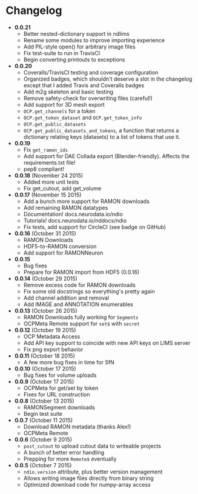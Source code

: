 # Changelog

- **0.0.21**
    - Better nested-dictionary support in ndlims
    - Rename some modules to improve importing experience
    - Add PIL-style open() for arbitrary image files
    - Fix test-suite to run in TravisCI
    - Begin converting printouts to exceptions
- **0.0.20**
    - Coveralls/TravisCI testing and coverage configuration
    - Organized badges, which shouldn't deserve a slot in the changelog except that I added Travis and Coveralls badges
    - Add m2g skeleton and basic testing
    - Remove safety-check for overwriting files (careful!)
    - Add support for 3D mesh export
    - `OCP.get_channels` for a token
    - `OCP.get_token_dataset` and `OCP.get_token_info`
    - `OCP.get_public_datasets`
    - `OCP.get_public_datasets_and_tokens`, a function that returns a dictionary relating keys (datasets) to a list of tokens that use it.
- **0.0.19**
    - Fix `get_ramon_ids`
    - Add support for DAE Collada export (Blender-friendly). Affects the
    requirements.txt file!
    - pep8 compliant!
- **0.0.18** (November 24 2015)
    - Added more unit tests
    - Fix get_cutout, add get_volume
- **0.0.17** (November 15 2015)
    - Add a bunch more support for RAMON downloads
    - Add remaining RAMON datatypes
    - Documentation! docs.neurodata.io/ndio
    - Tutorials! docs.neurodata.io/nddocs/ndio
    - Fix tests, add support for CircleCI (see badge on GitHub)
- **0.0.16** (October 31 2015)
    - RAMON Downloads
    - HDF5-to-RAMON conversion
    - Add support for RAMONNeuron
- **0.0.15**
    - Bug fixes
    - Prepare for RAMON import from HDF5 (0.0.16)
- **0.0.14** (October 29 2015)
    - Remove excess code for RAMON downloads
    - Fix some old docstrings so everything's pretty again
    - Add channel addition and removal
    - Add IMAGE and ANNOTATION enumerables
- **0.0.13** (October 26 2015)
    - RAMON Downloads fully working for `Segments`
    - OCPMeta Remote support for `set`s with `secret`
- **0.0.12** (October 19 2015)
    - OCP Metadata Access
    - Add API key support to coincide with new API keys on LIMS server
    - Fix png export behavior
- **0.0.11** (October 18 2015)
    - A few more bug fixes in time for SfN
- **0.0.10** (October 17 2015)
    - Bug fixes for volume uploads
- **0.0.9** (October 17 2015)
    - OCPMeta for get/set by token
    - Fixes for URL construction
- **0.0.8** (October 13 2015)
    - RAMONSegment downloads
    - Begin test suite
- **0.0.7** (October 11 2015)
    - Download RAMON metadata (thanks Alex!)
    - OCPMeta Remote
- **0.0.6** (October 9 2015)
    - `post_cutout` to upload cutout data to writeable projects
    - A bunch of better error handling
    - Prepping for more `Remote`s eventually
- **0.0.5** (October 7 2015)
    - `ndio.version` attribute, plus better version management
    - Allows writing image files directly from binary string
    - Optimized download code for numpy-array access
